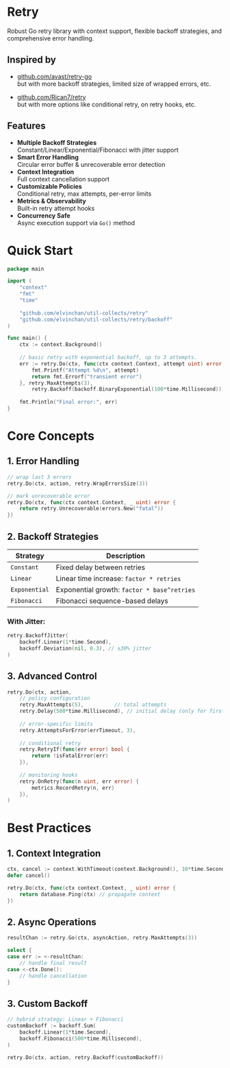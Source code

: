 # Retry

Robust Go retry library with context support, flexible backoff strategies, and comprehensive error handling.

## Inspired by
- [github.com/avast/retry-go](https://github.com/avast/retry-go)  
but with more backoff strategies, limited size of wrapped errors, etc.

- [github.com/Rican7/retry](https://github.com/Rican7/retry)  
but with more options like conditional retry, on retry hooks, etc.

## Features

- **Multiple Backoff Strategies**  
  Constant/Linear/Exponential/Fibonacci with jitter support
- **Smart Error Handling**  
  Circular error buffer & unrecoverable error detection
- **Context Integration**  
  Full context cancellation support
- **Customizable Policies**  
  Conditional retry, max attempts, per-error limits
- **Metrics & Observability**  
  Built-in retry attempt hooks
- **Concurrency Safe**  
  Async execution support via `Go()` method

# Quick Start
```go
package main

import (
	"context"
	"fmt"
	"time"
	
	"github.com/elvinchan/util-collects/retry"
	"github.com/elvinchan/util-collects/retry/backoff"
)

func main() {
	ctx := context.Background()
	
	// basic retry with exponential backoff, up to 3 attempts.
	err := retry.Do(ctx, func(ctx context.Context, attempt uint) error {
		fmt.Printf("Attempt %d\n", attempt)
		return fmt.Errorf("transient error")
	}, retry.MaxAttempts(3), 
		retry.Backoff(backoff.BinaryExponential(100*time.Millisecond)))
	
	fmt.Println("Final error:", err)
}
```

# Core Concepts
## 1. Error Handling
```go
// wrap last 3 errors
retry.Do(ctx, action, retry.WrapErrorsSize(3))

// mark unrecoverable error
retry.Do(ctx, func(ctx context.Context, _ uint) error {
	return retry.Unrecoverable(errors.New("fatal"))
})
```

## 2. Backoff Strategies
| Strategy | Description |
| --- | --- |
| `Constant` | Fixed delay between retries |
| `Linear` | Linear time increase: `factor * retries` |
| `Exponential` | Exponential growth: `factor * base^retries` |
| `Fibonacci` | Fibonacci sequence-based delays |

### With Jitter:
```go
retry.BackoffJitter(
	backoff.Linear(1*time.Second),
	backoff.Deviation(nil, 0.3), // ±30% jitter
)
```

## 3. Advanced Control
```go
retry.Do(ctx, action,
	// policy configuration
	retry.MaxAttempts(5),          // total attempts
	retry.Delay(500*time.Millisecond), // initial delay (only for first attempt)
	
	// error-specific limits
	retry.AttemptsForError(errTimeout, 3),
	
	// conditional retry
	retry.RetryIf(func(err error) bool {
		return !isFatalError(err)
	}),
	
	// monitoring hooks
	retry.OnRetry(func(n uint, err error) {
		metrics.RecordRetry(n, err)
	}),
)
```

# Best Practices
## 1. Context Integration
```go
ctx, cancel := context.WithTimeout(context.Background(), 10*time.Second)
defer cancel()

retry.Do(ctx, func(ctx context.Context, _ uint) error {
	return database.Ping(ctx) // propagate context
})
```

## 2. Async Operations
```go
resultChan := retry.Go(ctx, asyncAction, retry.MaxAttempts(3))

select {
case err := <-resultChan:
	// handle final result
case <-ctx.Done():
	// handle cancellation
}
```

## 3. Custom Backoff
```go
// hybrid strategy: Linear + Fibonacci
customBackoff := backoff.Sum(
	backoff.Linear(1*time.Second),
	backoff.Fibonacci(500*time.Millisecond),
)

retry.Do(ctx, action, retry.Backoff(customBackoff))
```
